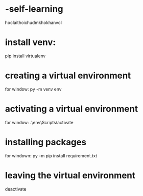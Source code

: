 # -self-learning
hoclaithoichudmkhokhanvcl

# install venv:
pip install virtualenv

# creating a virtual environment
for window: 
py -m venv env


# activating a virtual environment
for window: 
.\env\Scripts\activate

# installing packages
for windown: 
py -m pip install requirement.txt

# leaving the virtual environment
deactivate